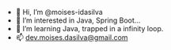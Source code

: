- 👋 Hi, I’m @moises-idasilva
- 👀 I’m interested in Java, Spring Boot...
- 🌱 I’m learning Java, trapped in a infinity loop.
- 📫 dev.moises.dasilva@gmail.com

<!---
moises-idasilva/moises-idasilva is a ✨ special ✨ repository because its `README.md` (this file) appears on your GitHub profile.
You can click the Preview link to take a look at your changes.
--->
